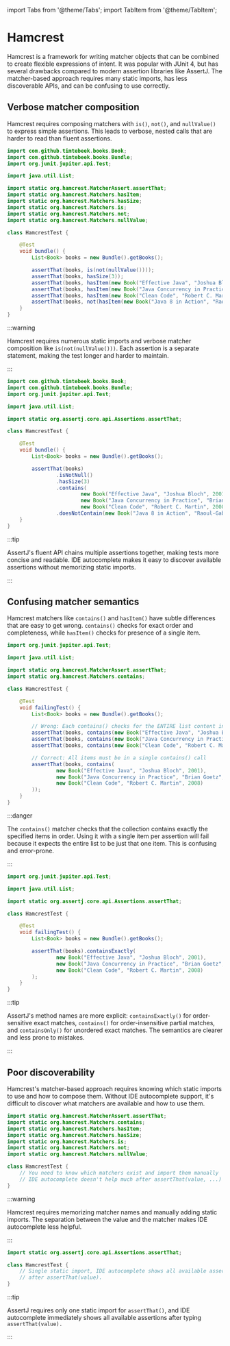 import Tabs from '@theme/Tabs';
import TabItem from '@theme/TabItem';

# Hamcrest

Hamcrest is a framework for writing matcher objects that can be combined to create flexible expressions of intent.
It was popular with JUnit 4, but has several drawbacks compared to modern assertion libraries like AssertJ.
The matcher-based approach requires many static imports, has less discoverable APIs, and can be confusing to use correctly.

## Verbose matcher composition

Hamcrest requires composing matchers with `is()`, `not()`, and `nullValue()` to express simple assertions.
This leads to verbose, nested calls that are harder to read than fluent assertions.

<Tabs groupId="state">
<TabItem value="before" label="Before">

```java title="HamcrestTest.java"
import com.github.timtebeek.books.Book;
import com.github.timtebeek.books.Bundle;
import org.junit.jupiter.api.Test;

import java.util.List;

import static org.hamcrest.MatcherAssert.assertThat;
import static org.hamcrest.Matchers.hasItem;
import static org.hamcrest.Matchers.hasSize;
import static org.hamcrest.Matchers.is;
import static org.hamcrest.Matchers.not;
import static org.hamcrest.Matchers.nullValue;

class HamcrestTest {

    @Test
    void bundle() {
        List<Book> books = new Bundle().getBooks();

        assertThat(books, is(not(nullValue())));
        assertThat(books, hasSize(3));
        assertThat(books, hasItem(new Book("Effective Java", "Joshua Bloch", 2001)));
        assertThat(books, hasItem(new Book("Java Concurrency in Practice", "Brian Goetz", 2006)));
        assertThat(books, hasItem(new Book("Clean Code", "Robert C. Martin", 2008)));
        assertThat(books, not(hasItem(new Book("Java 8 in Action", "Raoul-Gabriel Urma", 2014))));
    }
}
```

:::warning

Hamcrest requires numerous static imports and verbose matcher composition like `is(not(nullValue()))`.
Each assertion is a separate statement, making the test longer and harder to maintain.

:::

</TabItem>
<TabItem value="after" label="After">

```java title="HamcrestTest.java"
import com.github.timtebeek.books.Book;
import com.github.timtebeek.books.Bundle;
import org.junit.jupiter.api.Test;

import java.util.List;

import static org.assertj.core.api.Assertions.assertThat;

class HamcrestTest {

    @Test
    void bundle() {
        List<Book> books = new Bundle().getBooks();

        assertThat(books)
                .isNotNull()
                .hasSize(3)
                .contains(
                        new Book("Effective Java", "Joshua Bloch", 2001),
                        new Book("Java Concurrency in Practice", "Brian Goetz", 2006),
                        new Book("Clean Code", "Robert C. Martin", 2008"))
                .doesNotContain(new Book("Java 8 in Action", "Raoul-Gabriel Urma", 2014));
    }
}
```

:::tip

AssertJ's fluent API chains multiple assertions together, making tests more concise and readable.
IDE autocomplete makes it easy to discover available assertions without memorizing static imports.

:::

</TabItem>
</Tabs>

## Confusing matcher semantics

Hamcrest matchers like `contains()` and `hasItem()` have subtle differences that are easy to get wrong.
`contains()` checks for exact order and completeness, while `hasItem()` checks for presence of a single item.

<Tabs groupId="state">
<TabItem value="before" label="Before">

```java title="HamcrestTest.java"
import org.junit.jupiter.api.Test;

import java.util.List;

import static org.hamcrest.MatcherAssert.assertThat;
import static org.hamcrest.Matchers.contains;

class HamcrestTest {

    @Test
    void failingTest() {
        List<Book> books = new Bundle().getBooks();

        // Wrong: Each contains() checks for the ENTIRE list content in order
        assertThat(books, contains(new Book("Effective Java", "Joshua Bloch", 2001)));
        assertThat(books, contains(new Book("Java Concurrency in Practice", "Brian Goetz", 2006)));
        assertThat(books, contains(new Book("Clean Code", "Robert C. Martin", 2008)));

        // Correct: All items must be in a single contains() call
        assertThat(books, contains(
                new Book("Effective Java", "Joshua Bloch", 2001),
                new Book("Java Concurrency in Practice", "Brian Goetz", 2006),
                new Book("Clean Code", "Robert C. Martin", 2008)
        ));
    }
}
```

:::danger

The `contains()` matcher checks that the collection contains exactly the specified items in order.
Using it with a single item per assertion will fail because it expects the entire list to be just that one item.
This is confusing and error-prone.

:::

</TabItem>
<TabItem value="after" label="After">

```java title="HamcrestTest.java"
import org.junit.jupiter.api.Test;

import java.util.List;

import static org.assertj.core.api.Assertions.assertThat;

class HamcrestTest {

    @Test
    void failingTest() {
        List<Book> books = new Bundle().getBooks();

        assertThat(books).containsExactly(
                new Book("Effective Java", "Joshua Bloch", 2001),
                new Book("Java Concurrency in Practice", "Brian Goetz", 2006),
                new Book("Clean Code", "Robert C. Martin", 2008)
        );
    }
}
```

:::tip

AssertJ's method names are more explicit: `containsExactly()` for order-sensitive exact matches, `contains()` for order-insensitive partial matches, and `containsOnly()` for unordered exact matches.
The semantics are clearer and less prone to mistakes.

:::

</TabItem>
</Tabs>

## Poor discoverability

Hamcrest's matcher-based approach requires knowing which static imports to use and how to compose them.
Without IDE autocomplete support, it's difficult to discover what matchers are available and how to use them.

<Tabs groupId="state">
<TabItem value="before" label="Before">

```java title="HamcrestTest.java"
import static org.hamcrest.MatcherAssert.assertThat;
import static org.hamcrest.Matchers.contains;
import static org.hamcrest.Matchers.hasItem;
import static org.hamcrest.Matchers.hasSize;
import static org.hamcrest.Matchers.is;
import static org.hamcrest.Matchers.not;
import static org.hamcrest.Matchers.nullValue;

class HamcrestTest {
    // You need to know which matchers exist and import them manually
    // IDE autocomplete doesn't help much after assertThat(value, ...)
}
```

:::warning

Hamcrest requires memorizing matcher names and manually adding static imports.
The separation between the value and the matcher makes IDE autocomplete less helpful.

:::

</TabItem>
<TabItem value="after" label="After">

```java title="HamcrestTest.java"
import static org.assertj.core.api.Assertions.assertThat;

class HamcrestTest {
    // Single static import, IDE autocomplete shows all available assertions
    // after assertThat(value).
}
```

:::tip

AssertJ requires only one static import for `assertThat()`, and IDE autocomplete immediately shows all available assertions after typing `assertThat(value).`

:::

</TabItem>
</Tabs>
